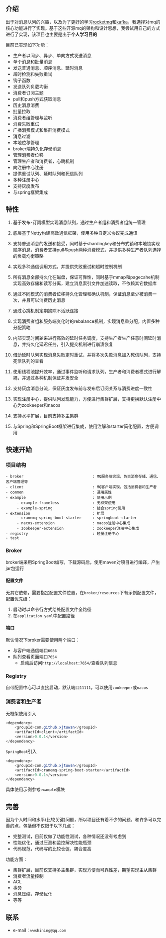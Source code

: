 ## 介绍

出于对消息队列的兴趣，以及为了更好的学习[rocketmq](https://github.com/apache/rocketmq)和[kafka](https://github.com/apache/kafka)，我选择对mq的核心功能进行了实现。基于这些开源mq的架构和设计思想，我尝试用自己的方式进行了实现，该项目也主要是出于**个人学习目的**

目前已实现如下功能：

+ 生产者以同步、异步、单向方式发送消息
+ 单个消息和批量消息
+ 发送普通消息、顺序消息、延时消息
+ 超时检测和失败重试
+ 钩子函数
+ 发送队列负载均衡
+ 消费者订阅主题
+ pull和push方式获取消息
+ 历史消息消费
+ 批量拉取
+ 消费者组管理与监听
+ 消费失败重试
+ 广播消费模式和集群消费模式
+ 消息过滤
+ 本地位移管理
+ broker端持久化存储消息
+ 管理消费者位移
+ 管理生产者和消费者，心跳机制
+ 向注册中心注册
+ 提供重试队列、延时队列和死信队列
+ 多种注册中心
+ 支持灰度发布
+ 与spring框架集成

## 特性

1. 基于发布-订阅模型实现消息队列，通过生产者组和消费者组统一管理

2. 底层基于Netty构建高效通信框架，使用多种自定义协议完成通讯

3. 支持普通消息的发送和接受，同时基于shardingkey和分布式锁和本地锁实现顺序消息，消费者支持pull与push两种消费模式，并提供多种生产者队列选择的负载均衡策略

4. 实现多种通信调用方式，并提供失败重试和超时控制机制

5. 所有消息全部持久化在磁盘，保证可靠性，同时基于mmap和pagecahe机制实现高效存储和读写分离，建立消息索引文件加速读取，不依赖其它数据库

6. 通过不同模式的消费者位移持久化管理和确认机制，保证消息至少被消费一次，并且可以消费历史消息

7. 通过心跳机制定期摘除不活跃连接

8. 实现消费者组和服务端变化时的rebalance机制，实现消息重分配，内置多种分配策略
9. 内部实现时间轮来进行高效的延时任务调度，支持生产者生产任意时间延时消息，并持久化延迟任务，引入提交机制进行崩溃恢复
10. 借助延时队列实现消息失败定时重试，并将多次失败消息加入死信队列，支持死信队列的查看
11. 使用线程池提升效率，通过事件监听和请求队列，生产者和消费者模式进行解耦，并通过各种机制保证并发安全
12. 支持灰度消息分流，保证灰度发布前与发布后订阅关系与消费进度一致性
13. 实现注册中心，提供队列发现能力，方便进行集群扩展，支持更换默认注册中心为zookeeper和nacos
14. 支持水平扩展，目前支持多主集群
15. 与Spring和SpringBoot框架进行集成，使用注解和starter简化配置，方便调用



## 快速开始

### 项目结构

``` shell
- broker                               : MQ服务端实现，负责消息存储、通信、客户端管理等 
- client                               : MQ客户端实现，包括消费者和生产者
- common                               : 通用属性
- example                              : 使用示例
     - example-frameless               : 无框架使用
     - example-spring                  : 结合spring使用
- extension                            : 扩展
     - cranemq-spring-boot-starter     : springboot-starter
     - nacos-extension                 : nacos注册中心集成
     - zookeeper-extension             : zookeeper注册中心集成
- registry                             : 轻量注册中心
- test
```

### Broker

broker端采用SpringBoot编写，下载源码后，使用maven对项目进行编译，产生jar包运行

#### 配置文件

无其它依赖，需要指定配置文件位置，在`broker/resources`下有示例配置文件，配置优先级：

1. 启动时以命令行方式给处配置文件全路径
2. 在`application.yaml`中配置路径

#### 端口

默认情况下broker需要使用两个端口：

+ 与客户端通信端口`6086`
+ 队列查看页面端口`7654`
  + 启动后访问`http://localhost:7654/`查看队列信息



### Registry

自带配置中心可以直接启动，默认端口`11111`，可以使用`zookeeper`或`nacos`



### 消费者和生产者

无框架使用引入

``` java
<dependency>
    <groupId>com.github.xjtuwsn</groupId>
    <artifactId>client</artifactId>
    <version>0.0.1</version>
</dependency>
```

`SpringBoot`引入

``` java
<dependency>
    <groupId>com.github.xjtuwsn</groupId>
    <artifactId>cranemq-spring-boot-starter</artifactId>
    <version>0.0.1</version>
</dependency>
```

具体使用示例参考`example`模块



## 完善

因为个人时间和水平(比较关键)问题，所以项目还有着不少的问题，和许多可以完善的点，包括但不仅限于以下几点：

+ 完整测试，目前仅做了功能性测试，各种情况还没有考虑到
+ 性能优化，通过压测和监控解决性能瓶颈
+ 代码规范，代码写的比较仓促，耦合度高

功能方面：

+ 集群扩展，目前仅支持多主集群，实现方便而可靠性差，期望实现主从集群
+ 消费者流量控制
+ ACL
+ 事务
+ 消息压缩，存储优化
+ 等等

## 联系

+ e-mail：`wwshining@qq.com`